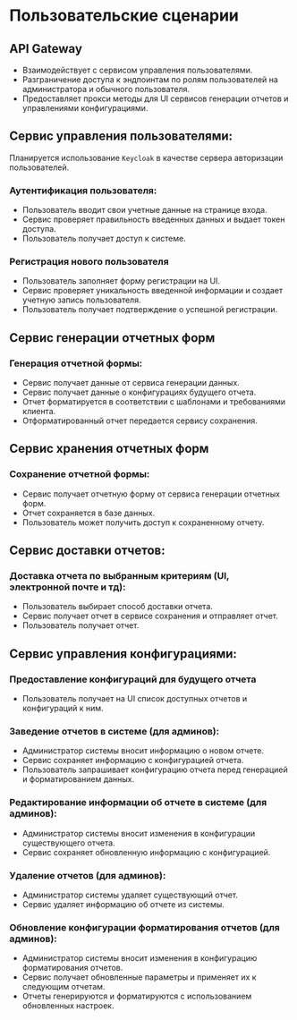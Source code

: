 # Пользовательские сценарии

## API Gateway

- Взаимодействует с сервисом управления пользователями.
- Разграничение доступа к эндпоинтам по ролям пользователей на администратора и обычного пользователя.
- Предоставляет прокси методы для UI сервисов генерации отчетов и управлениями конфигурациями.

## Сервис управления пользователями:

Планируется использование ``Keycloak`` в качестве сервера авторизации пользователей.

### Аутентификация пользователя:

- Пользователь вводит свои учетные данные на странице входа.
- Сервис проверяет правильность введенных данных и выдает токен доступа.
- Пользователь получает доступ к системе.

### Регистрация нового пользователя

- Пользователь заполняет форму регистрации на UI.
- Сервис проверяет уникальность введенной информации и создает учетную запись пользователя.
- Пользователь получает подтверждение о успешной регистрации.

## Сервис генерации отчетных форм

### Генерация отчетной формы:

- Сервис получает данные от сервиса генерации данных.
- Сервис получает данные о конфигурациях будущего отчета.
- Отчет форматируется в соответствии с шаблонами и требованиями клиента.
- Отформатированный отчет передается сервису сохранения.

## Сервис хранения отчетных форм

### Сохранение отчетной формы:

- Сервис получает отчетную форму от сервиса генерации отчетных форм.
- Отчет сохраняется в базе данных.
- Пользователь может получить доступ к сохраненному отчету.

## Сервис доставки отчетов:

### Доставка отчета по выбранным критериям (UI, электронной почте и тд):

- Пользователь выбирает способ доставки отчета.
- Сервис получает отчет в сервисе сохранения и отправляет отчет.
- Пользователь получает отчет.

## Сервис управления конфигурациями:

### Предоставление конфигураций для будущего отчета

- Пользователь получает на UI список доступных отчетов и конфигураций к ним.

### Заведение отчетов в системе (для админов):

- Администратор системы вносит информацию о новом отчете.
- Сервис сохраняет информацию с конфигурацией отчета.
- Пользователь запрашивает конфигурацию отчета перед генерацией и форматированием данных.

### Редактирование информации об отчете в системе (для админов):

- Администратор системы вносит изменения в конфигурации существующего отчета.
- Сервис сохраняет обновленную информацию с конфигурацией.

### Удаление отчетов (для админов):

- Администратор системы удаляет существующий отчет.
- Сервис удаляет информацию об отчете из системы.

### Обновление конфигурации форматирования отчетов (для админов):

- Администратор системы вносит изменения в конфигурацию форматирования отчетов.
- Сервис получает обновленные параметры и применяет их к следующим отчетам.
- Отчеты генерируются и форматируются с использованием обновленных настроек.

